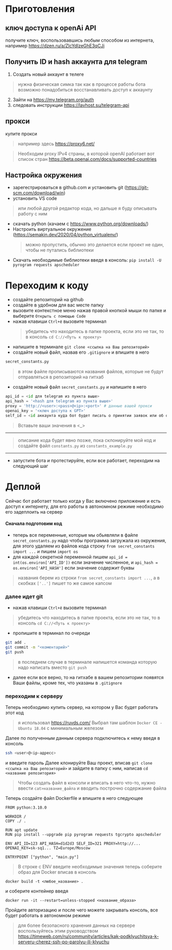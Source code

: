 # Приготовления
## ключ доступа к openAi API  
получите ключ, воспользовавшись любым способом из интернета, например https://dzen.ru/a/ZIcYdIzeGhE3qCJi

## Получить ID и hash аккаунта для telegram
1. Создать новый аккаунт в телеге 
>нужна физическая симка так как в процессе работы бота возможно понадобиться восстанавливать доступ к аккаунту
2. Зайти на https://my.telegram.org/auth
3. следовать инструкции https://lavhost.su/telegram-api

## прокси 
купите прокси 
>например здесь https://proxy6.net/

>Необходим proxy IPv4 страны, в которой openAI работает 
>вот список стран https://beta.openai.com/docs/supported-countries
## Настройка окружения
- зарегестрироваться в github.com и установить git (https://git-scm.com/download/win)
- установить VS code 
>или любой другой редактор кода, но дальше я буду описывать работу с ним
- скачать python (качаем с https://www.python.org/downloads/)
 - Настроить виртуальное окружение (https://semakin.dev/2020/04/python_virtualenv/) 
    >  можно пропустить, обычно это делается если проект не один, чтобы не путались библиотеки 
- Скачать необходимые библиотеки введя в консоль: `pip install -U pyrogram requests apscheduler`

# Переходим к коду
- создайте репозиторий на github
- создайте в удобном для вас месте папку
-  вызовите контекстное меню нажав правой кнопкой мыши по папке и выберите `Открыть с помощью Code`
- нажав клавиши `Ctrl+ё` вызовите терминал
  > убедитесь что находитесь в папке проекта, если это не так, то в консоль `cd C://<Путь к проекту>`
- напишите в терминале `git clone <ссылка на Ваш репозиторий>`
- создайте новый файл, назвав его `.gitignore` и впишите в него 
```sh
secret_constants.py
```
> в этом файле прописываются названия файлов, которые не будут отправляться в репозиторий на гитхаб

- создайте новый файл `secret_constants.py` и напишите в него
```py
api_id = <id для telegram из пункта выше>
api_hash = '<hash для telegram из пункта выше>'
proxy = 'http://<user>:<pass>@<ip>:<port>' # данные вашей прокси
openai_key = '<ключ доступа к GPT>'
self_id = <id аккаунта куда бот будет писать о принятии заявок или об ошибках>
```
> Вставьте ваши значения в  <_>
___
> описание кода будет явно позже,
> пока склонируйте мой код и создайте файл `constants.py` из `constants_example.py`
___
- запустите бота и протестируйте, если все работает, переходим на следующий шаг

# Деплой
Сейчас бот работает только когда у Вас включено приложение и есть доступ к интернету, для его работы в автономном режиме необходимо его задеплоить на сервер

#### Сначала подготовим код 
- теперь все переменные, которые мы обьявляли в файле `secret_constants.py` надо чтобы программа загружала из окружения, для этого удаляем из файлов кода строку `from secret_constants import ...` и пишем `import os`
- для каждой секретной переменной пишем  `api_id = int(os.environ['API_ID'])` если значение численное, и `api_hash = os.environ['API_HASH']` если значение содержит буквы
> названия берем из строки `from secret_constants import ...`, а в скобках `['..']` пишет то же самое капсом


### далее идет git
- нажав клавиши `Ctrl+ё` вызовите терминал
> убедитесь что находитесь в папке проекта, если это не так, то в консоль `cd C://<Путь к проекту>`
- пропишите в терминал по очереди
```sh
git add .
git commit -m "<коментарий>"
git push
```
> в последнем случае в терминале напишется команда которую надо написать вместо `git push`

- далее если все верно, то на гитхабе в вашем репозитории появятся Ваши файлы, кроме тех, что указаны в `.gitignore`

### переходим к серверу
Теперь необходимо купить сервер, на котором у Вас будет работать этот код
> я использовал https://ruvds.com/ 
 Выбрал там шаблон `Docker CE - Ubuntu 18.04`  с минимальным железом

Далее по полученным данным сервера подключитесь к нему введя в консоль 
```sh
ssh <user>@<ip-адресс>
``` 
и введите пароль
Далее клонируйте Ваш проект, вписав `git clone <ссылка на Ваш репозиторий>`
и зайдите в папку с ним, написав `cd <название репозитория>`
>Чтобы создать файл в консоли и вписать в него что-то, нужно ввести `cat>название_файла` и вводить построчно содержание файла

Теперь создайте файл Dockerfile и впишите в него следующее
```docker
FROM python:3.10.0

WORKDIR /
COPY ./ .

RUN apt update
RUN pip install --upgrade pip pyrogram requests tgcrypto apscheduler

ENV API_ID=123 API_HASH=d1d2d3 SELF_ID=321 PROXY=http://... OPENAI_KEY=sk-sq1... TZ=Europe/Moscow

ENTRYPOINT ["python", "main.py"]
```
> В строке с ENV введите необходимые значения
теперь соберите образ для Docker вписав в консоль 
```
docker build -t <любое_название> .
```
и соберите контейнер введя 
```
docker run -it --restart=unless-stopped <название_образа>
```
Пройдите авторизацию и после чего можете закрывать консоль, все будет работать в автономном режиме
> для более безопасного хранения данных на сервере воспользуйтесь этим руководством https://timeweb.com/ru/community/articles/kak-podklyuchitsya-k-serveru-cherez-ssh-po-parolyu-ili-klyuchu 

